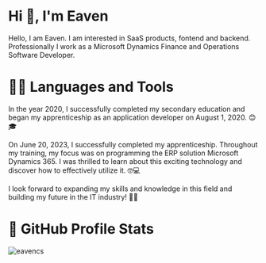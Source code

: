 # Hi 👋, I'm Eaven
Hello, I am Eaven. I am interested in SaaS products, fontend and backend.  
Professionally I work as a Microsoft Dynamics Finance and Operations Software Developer.
 
# 👨‍💻 Languages and Tools

In the year 2020, I successfully completed my secondary education and began my apprenticeship as an application developer on August 1, 2020. 😊🎓

On June 20, 2023, I successfully completed my apprenticeship. Throughout my training, my focus was on programming the ERP solution Microsoft Dynamics 365. I was thrilled to learn about this exciting technology and discover how to effectively utilize it. 🤓💻

I look forward to expanding my skills and knowledge in this field and building my future in the IT industry! 💪🚀

# 🎯 GitHub Profile Stats
<p><img style="text-align:center;"src="https://github-readme-stats.vercel.app/api/top-langs?username=eavencs&show_icons=true&locale=en&layout=compact" alt="eavencs" /></p>
